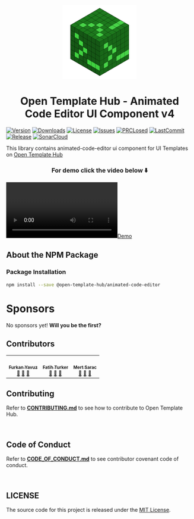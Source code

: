 <p align="center">
   <a href="https://opentemplatehub.com">
    <img src="https://raw.githubusercontent.com/open-template-hub/open-template-hub.github.io/master/assets/logo/generator/server-generator-logo.png" alt="Logo" width=200>
  </a>
</p>

<h1 align="center">
Open Template Hub - Animated Code Editor UI Component v4
</h1>

[![Version](https://img.shields.io/npm/v/@open-template-hub/animated-code-editor?color=CB3837&style=for-the-badge&logo=npm)](https://www.npmjs.com/package/@open-template-hub/animated-code-editor)
[![Downloads](https://img.shields.io/npm/dt/@open-template-hub/animated-code-editor?color=CB3837&logo=npm&style=for-the-badge)](https://www.npmjs.com/package/@open-template-hub/animated-code-editor)
[![License](https://img.shields.io/github/license/open-template-hub/animated-code-editor?color=43b043&style=for-the-badge)](LICENSE)
[![Issues](https://img.shields.io/github/issues/open-template-hub/animated-code-editor?color=43b043&style=for-the-badge)](https://github.com/open-template-hub/animated-code-editor/issues)
[![PRCLosed](https://img.shields.io/github/issues-pr-closed-raw/open-template-hub/animated-code-editor?color=43b043&style=for-the-badge)](https://github.com/open-template-hub/animated-code-editor/pulls?q=is%3Apr+is%3Aclosed)
[![LastCommit](https://img.shields.io/github/last-commit/open-template-hub/animated-code-editor?color=43b043&style=for-the-badge)](https://github.com/open-template-hub/animated-code-editor/commits/master)
[![Release](https://img.shields.io/github/release/open-template-hub/animated-code-editor?include_prereleases&color=43b043&style=for-the-badge)](https://github.com/open-template-hub/animated-code-editor/releases)
[![SonarCloud](https://img.shields.io/sonar/quality_gate/open-template-hub_animated-code-editor?server=https%3A%2F%2Fsonarcloud.io&label=Sonar%20Cloud&style=for-the-badge&logo=sonarcloud)](https://sonarcloud.io/dashboard?id=open-template-hub_animated-code-editor)

This library contains animated-code-editor ui component for UI Templates on [Open Template Hub](https://github.com/open-template-hub)

<h3 align="center">
  For demo click the video below ⬇️
</h3>

<a href="https://opentemplatehub.com/en-US/product/generator/server-generator">

![Demo](https://raw.githubusercontent.com/open-template-hub/open-template-hub.github.io/master/assets/demo/library/videos/animated-code-editor-video-1.mov)

</a>

## About the NPM Package

### Package Installation

```sh
npm install --save @open-template-hub/animated-code-editor
```

# Sponsors

No sponsors yet! **Will you be the first?**

## Contributors

<!-- ALL-CONTRIBUTORS-LIST:START - Do not remove or modify this section -->
<!-- prettier-ignore-start -->
<!-- markdownlint-disable -->
<table>
  <tr>
    <td align="center"><a href="https://github.com/furknyavuz"><img src="https://avatars0.githubusercontent.com/u/2248168?s=460&u=435ef6ade0785a7a135ce56cae751fb3ade1d126&v=4" width="100px;" alt=""/><br /><sub><b>Furkan Yavuz</b></sub></a><br /><a href="https://github.com/open-template-hub/animated-code-editor/issues/created_by/furknyavuz" title="Answering Questions">💬</a> <a href="https://github.com/open-template-hub/animated-code-editor/commits?author=furknyavuz" title="Documentation">📖</a> <a href="https://github.com/open-template-hub/animated-code-editor/pulls?q=is%3Apr+reviewed-by%3Afurknyavuz" title="Reviewed Pull Requests">👀</a></td>
    <td align="center"><a href="https://github.com/fatihturker"><img src="https://avatars1.githubusercontent.com/u/2202179?s=460&u=261b1129e7106c067783cb022ab9999aad833bdc&v=4" width="100px;" alt=""/><br /><sub><b>Fatih Turker</b></sub></a><br /><a href="https://github.com/open-template-hub/animated-code-editor/issues/created_by/fatihturker" title="Answering Questions">💬</a> <a href="https://github.com/open-template-hub/animated-code-editor/commits?author=fatihturker" title="Documentation">📖</a> <a href="https://github.com/open-template-hub/animated-code-editor/pulls?q=is%3Apr+reviewed-by%3Afatihturker" title="Reviewed Pull Requests">👀</a></td>
    <td align="center"><a href="https://github.com/mertlsarac"><img src="https://avatars1.githubusercontent.com/u/38442589?s=400&u=aa3cda11724fc297a0bfa6beb35c9be81687cf3c&v=4" width="100px;" alt=""/><br /><sub><b>Mert Sarac</b></sub></a><br /><a href="https://github.com/open-template-hub/animated-code-editor/issues/created_by/mertlsarac" title="Answering Questions">💬</a> <a href="https://github.com/open-template-hub/animated-code-editor/commits?author=mertlsarac" title="Documentation">📖</a> <a href="https://github.com/open-template-hub/animated-code-editor/pulls?q=is%3Apr+reviewed-by%3Amertlsarac" title="Reviewed Pull Requests">👀</a></td>
  </tr>
</table>

<!-- markdownlint-enable -->
<!-- prettier-ignore-end -->

<!-- ALL-CONTRIBUTORS-LIST:END -->

## Contributing

Refer to **[CONTRIBUTING.md](https://github.com/open-template-hub/.github/blob/master/docs/CONTRIBUTING.md)** to see how to contribute to Open Template Hub.

<br/>

## Code of Conduct

Refer to **[CODE_OF_CONDUCT.md](https://github.com/open-template-hub/.github/blob/master/docs/CODE_OF_CONDUCT.md)** to see contributor covenant code of conduct.

<br/>

## LICENSE

The source code for this project is released under the [MIT License](LICENSE).

